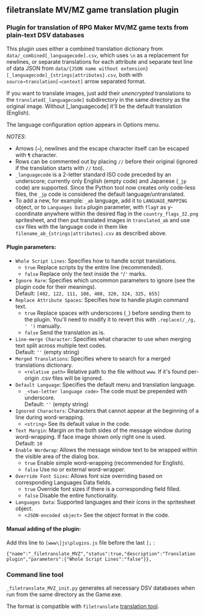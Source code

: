 ﻿## filetranslate MV/MZ game translation plugin

### Plugin for translation of RPG Maker MV/MZ game texts from plain-text DSV databases

This plugin uses either a combined translation dictionary from `data/_combined[_languagecode].csv`, which uses `\n` as a replacement for newlines, or separate translations for each attribute and separate text line of data JSON from `data/{JSON name without extension}[_languagecode]_{strings|attributes}.csv`, both with `source→translation[→context]` arrow separated format.

If you want to translate images, just add their *unencrypted* translations to the `translated[_languagecode]` subdirectory in the same directory as the original image. Without [_languagecode] it'll be the default translation (English).

The language configuration option appears in Options menu. 

*NOTES*:  
* Arrows (`→`), newlines and the escape character itself can be escaped with `¶` character.  
* Rows can be commented out by placing `//` before their original (ignored if the translation starts with `//` too).  
* `_languagecode` is a 2-letter standard ISO code preceded by an underscore; currently only English (empty code) and Japanese (`_jp` code) are supported. Since the Python tool now creates only code-less files, the `_jp` code is considered the default language/untranslated.    
* To add a new, for example: `_ab` language, add it to `LANGUAGE_MAPPING` object, or to `Languages Data` plugin parameter, with `flagY` as y-coordinate anywhere within the desired flag in the `country_flags_32.png` spritesheet, and then put translated images in `translated_ab` and use csv files with the language code in them like `filename_ab_{strings|attributes}.csv` as described above.

#### Plugin parameters:  

* `Whole Script Lines`: Specifies how to handle script translations.  
     * `true` Replace scripts by the entire line (recommended).  
     * `false` Replace only the text inside the `"`/`'` marks.  
 * `Ignore Rare`: Specifies which uncommon parameters to ignore (see the plugin code for their meanings).  
    Default: `[402, 122, 111, 108, 408, 320, 324, 325, 655]`  
* `Replace Attribute Spaces`: Specifies how to handle plugin command text.  
    * `true` Replace spaces with underscores (`_`) before sending them to the plugin. You'll need to modify it to revert this with `.replace(/_/g, ' ')` manually.  
    * `false` Send the translation as is.  
* `Line-merge Character`: Specifies what character to use when merging text split across multiple text codes.  
    Default: `''` (empty string)  
* `Merged Translations`: Specifies where to search for a merged translations dictionary.  
    * `<relative path>` Relative path to the file without `www`. If it's found per-origin .csv files will be ignored.  
* `Default Language`: Specifies the default menu and translation language.  
    * `_<two-letter language code>` The code must be prepended with underscore.  
    Default: `''` (empty string)  
* `Ignored Characters`: Characters that cannot appear at the beginning of a line during word-wrapping.
    * `<string>` See its default value in the code.  
* `Text Margin`: Margin on the both sides of the message window during word-wrapping. If face image shown only right one is used.  
    Default: `10`  
* `Enable Wordwrap`: Allows the message window text to be wrapped within the visible area of the dialog box.  
     * `true` Enable simple word-wrapping (recommended for English).  
     * `false` Use no or external word-wrapper.   
* `Override Font Sizes`: Allows font size overriding based on corresponding Languages Data fields.  
     * `true` Override font sizes if there is a corresponding field filled.  
     * `false` Disable the entire functionality.
* `Languages Data`: Supported languages and their icons in the spritesheet object.  
    * `<JSON-encoded object>` See the object format in the code. 

#### Manual adding of the plugin:

Add this line to `[www\]js\plugins.js` file before the last `];` :  
```
{"name":"_filetranslate_MVZ","status":true,"description":"Translation plugin","parameters":{"Whole Script Lines":"false"}},
```

### Command line tool

 `_filetranslate_MVZ_init.py` generates all necessary DSV databases when run from the same directory as the Game.exe.
 
 The format is compatible with `filetranslate` [translation tool](https://github.com/UserUnknownFactor/filetranslate).